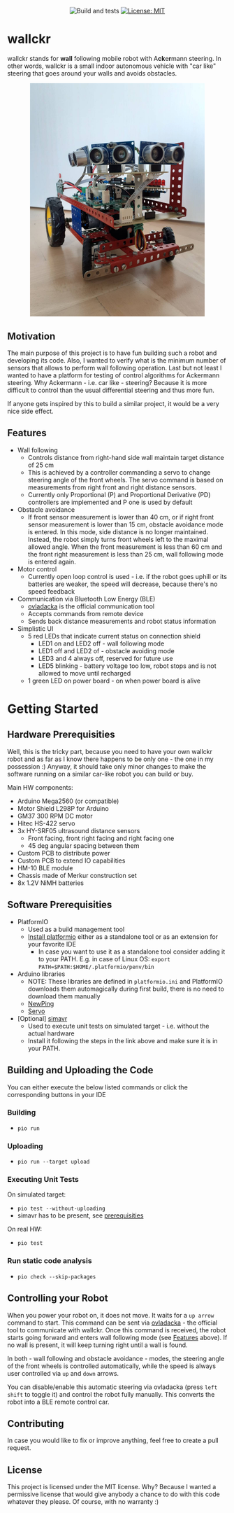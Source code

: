 <div align="center">
 
  ![Build and tests](https://github.com/ladapn/wallckr/actions/workflows/build.yml/badge.svg)
  [![License: MIT](https://img.shields.io/badge/License-MIT-yellow.svg)](https://opensource.org/licenses/MIT)
</div>

# wallckr
wallckr stands for **wall** following mobile robot with A**ck**e**r**mann steering. In other words, wallckr is a small indoor autonomous vehicle with "car like" steering that goes around your walls and avoids obstacles. 

<div align="center">
  <img src="./img/wallckr_posing.jpeg" alt="wallckr, the robot" width="400"/>
</div>


## Motivation
The main purpose of this project is to have fun building such a robot and developing its code. Also, I wanted to verify what is the minimum number of sensors that allows to perform wall following operation. Last but not least I wanted to have a platform for testing of control algorithms for Ackermann steering. Why Ackermann - i.e. car like - steering? Because it is more difficult to control than the usual differential steering and thus more fun.   

If anyone gets inspired by this to build a similar project, it would be a very nice side effect. 

## Features
- Wall following 
    - Controls distance from right-hand side wall maintain target distance of 25 cm
    - This is achieved by a controller commanding a servo to change steering angle of the front wheels. The servo command is based on measurements from right front and right distance sensors. 
    - Currently only Proportional (P) and Proportional Derivative (PD) controllers are implemented and P one is used by default
- Obstacle avoidance
    - If front sensor measurement is lower than 40 cm, or if right front sensor measurement is lower than 15 cm, obstacle avoidance mode is entered. In this mode, side distance is no longer maintained. Instead, the robot simply turns front wheels left to the maximal allowed angle. When the front measurement is less than 60 cm and the front right measurement is less than 25 cm, wall following mode is entered again. 
- Motor control
    - Currently open loop control is used - i.e. if the robot goes uphill or its batteries are weaker, the speed will decrease, because there's no speed feedback
- Communication via Bluetooth Low Energy (BLE) 
    - [ovladacka](https://github.com/ladapn/ovladacka) is the official communication tool
    - Accepts commands from remote device
    - Sends back distance measurements and robot status information
- Simplistic UI
    - 5 red LEDs that indicate current status on connection shield
      - LED1 on and LED2 off - wall following mode
      - LED1 off and LED2 of - obstacle avoiding mode
      - LED3 and 4 always off, reserved for future use
      - LED5 blinking - battery voltage too low, robot stops and is not allowed to move until recharged
    - 1 green LED on power board - on when power board is alive 

# Getting Started
## Hardware Prerequisities
Well, this is the tricky part, because you need to have your own wallckr robot and as far as I know there happens to be only one - the one in my possession :) Anyway, it should take only minor changes to make the software running on a similar car-like robot you can build or buy. 

Main HW components: 
- Arduino Mega2560 (or compatible)
- Motor Shield L298P for Arduino 
- GM37 300 RPM DC motor
- Hitec HS-422 servo
- 3x HY-SRF05 ultrasound distance sensors
    - Front facing, front right facing and right facing one
    - 45 deg angular spacing between them
- Custom PCB to distribute power 
- Custom PCB to extend IO capabilities
- HM-10 BLE module 
- Chassis made of Merkur construction set
- 8x 1.2V NiMH batteries

## Software Prerequisities
- PlatformIO
  - Used as a build management tool 
  - [Install platformio](https://platformio.org/install) either as a standalone tool or as an extension for your favorite IDE
    - In case you want to use it as a standalone tool consider adding it to your PATH. E.g. in case of Linux OS: `export PATH=$PATH:$HOME/.platformio/penv/bin`
- Arduino libraries
  - NOTE: These libraries are defined in `platformio.ini` and PlatformIO downloads them automagically during first build, there is no need to download them manually 
  - [NewPing](https://bitbucket.org/teckel12/arduino-new-ping/wiki/Home)
  - [Servo](https://github.com/arduino-libraries/Servo)
- [Optional] [simavr](https://github.com/buserror/simavr)
  - Used to execute unit tests on simulated target - i.e. without the actual hardware
  - Install it following the steps in the link above and make sure it is in your PATH. 

## Building and Uploading the Code
You can either execute the below listed commands or click the corresponding buttons in your IDE
### Building
- `pio run`
### Uploading
- `pio run --target upload`
### Executing Unit Tests
On simulated target:
- `pio test --without-uploading`
- simavr has to be present, see [prerequisities](#software-prerequisities)

On real HW:
- `pio test`
### Run static code analysis
- `pio check --skip-packages`


## Controlling your Robot
When you power your robot on, it does not move. It waits for a `up arrow` command to start. This command can be sent via [ovladacka](https://github.com/ladapn/ovladacka) - the official tool to communicate with wallckr. Once this command is received, the robot starts going forward and enters wall following mode (see [Features](#features) above). If no wall is present, it will keep turning right until a wall is found. 

In both - wall following and obstacle avoidance - modes, the steering angle of the front wheels is controlled automatically, while the speed is always user controlled via `up` and `down` arrows.  

You can disable/enable this automatic steering via ovladacka (press `left shift` to toggle it) and control the robot fully manually. This converts the robot into a BLE remote control car. 

## Contributing
In case you would like to fix or improve anything, feel free to create a pull request. 

## License
This project is licensed under the MIT license. Why? Because I wanted a permissive license that would give anybody a chance to do with this code whatever they please. Of course, with no warranty :) 
